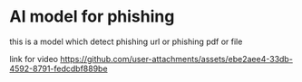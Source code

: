 # AI model for phishing
this is a model which detect phishing url or phishing pdf or file 

link for video
https://github.com/user-attachments/assets/ebe2aee4-33db-4592-8791-fedcdbf889be

